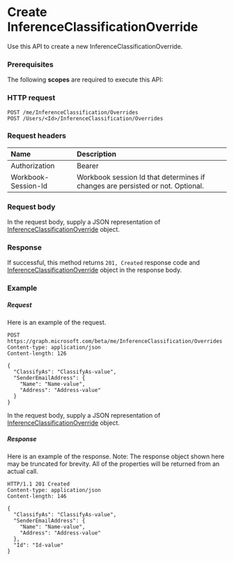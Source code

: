 # Create InferenceClassificationOverride

Use this API to create a new InferenceClassificationOverride.
### Prerequisites
The following **scopes** are required to execute this API: 
### HTTP request
<!-- { "blockType": "ignored" } -->
```http
POST /me/InferenceClassification/Overrides
POST /Users/<Id>/InferenceClassification/Overrides

```
### Request headers
| Name       | Description|
|:---------------|:----------|
| Authorization  | Bearer <code>|
| Workbook-Session-Id  | Workbook session Id that determines if changes are persisted or not. Optional.|

### Request body
In the request body, supply a JSON representation of [InferenceClassificationOverride](../resources/inferenceclassificationoverride.md) object.


### Response
If successful, this method returns `201, Created` response code and [InferenceClassificationOverride](../resources/inferenceclassificationoverride.md) object in the response body.

### Example
##### Request
Here is an example of the request.
<!-- {
  "blockType": "request",
  "name": "create_inferenceclassificationoverride_from_inferenceclassification"
}-->
```http
POST https://graph.microsoft.com/beta/me/InferenceClassification/Overrides
Content-type: application/json
Content-length: 126

{
  "ClassifyAs": "ClassifyAs-value",
  "SenderEmailAddress": {
    "Name": "Name-value",
    "Address": "Address-value"
  }
}
```
In the request body, supply a JSON representation of [InferenceClassificationOverride](../resources/inferenceclassificationoverride.md) object.
##### Response
Here is an example of the response. Note: The response object shown here may be truncated for brevity. All of the properties will be returned from an actual call.
<!-- {
  "blockType": "response",
  "truncated": true,
  "@odata.type": "microsoft.graph.InferenceClassificationOverride"
} -->
```http
HTTP/1.1 201 Created
Content-type: application/json
Content-length: 146

{
  "ClassifyAs": "ClassifyAs-value",
  "SenderEmailAddress": {
    "Name": "Name-value",
    "Address": "Address-value"
  },
  "Id": "Id-value"
}
```

<!-- uuid: 8fcb5dbc-d5aa-4681-8e31-b001d5168d79
2015-10-25 14:57:30 UTC -->
<!-- {
  "type": "#page.annotation",
  "description": "Create InferenceClassificationOverride",
  "keywords": "",
  "section": "documentation",
  "tocPath": ""
}-->